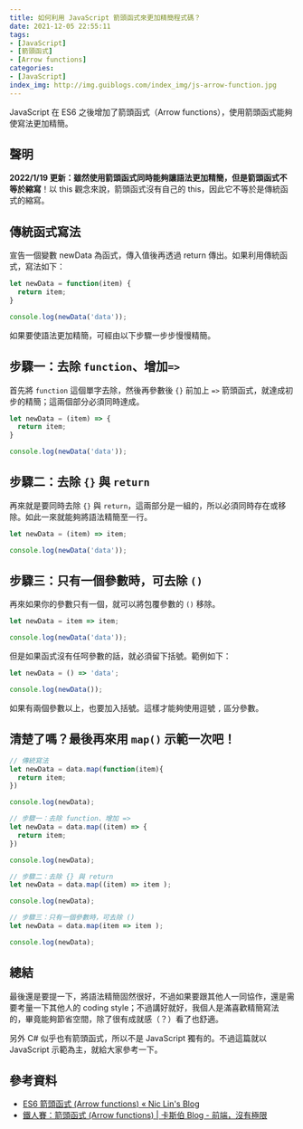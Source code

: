 ```yaml
---
title: 如何利用 JavaScript 箭頭函式來更加精簡程式碼？
date: 2021-12-05 22:55:11
tags:
- [JavaScript]
- [箭頭函式]
- [Arrow functions]
categories:
- [JavaScript]
index_img: http://img.guiblogs.com/index_img/js-arrow-function.jpg
---
```


JavaScript 在 ES6 之後增加了箭頭函式（Arrow functions），使用箭頭函式能夠使寫法更加精簡。

<!-- more -->

## 聲明

**2022/1/19 更新：**雖然使用箭頭函式同時能夠讓語法更加精簡，但是**箭頭函式不等於縮寫**！以 this 觀念來說，箭頭函式沒有自己的 this，因此它不等於是傳統函式的縮寫。

## 傳統函式寫法

宣告一個變數 newData 為函式，傳入值後再透過 return 傳出。如果利用傳統函式，寫法如下：

``` JavaScript
let newData = function(item) {
  return item;
}

console.log(newData('data'));
```

如果要使語法更加精簡，可經由以下步驟一步步慢慢精簡。

## 步驟一：去除 `function`、增加`=>`

首先將 `function` 這個單字去除，然後再參數後 `{}` 前加上 `=>` 箭頭函式，就達成初步的精簡；這兩個部分必須同時達成。

``` JavaScript
let newData = (item) => {
  return item;
}

console.log(newData('data'));
```

## 步驟二：去除 `{}` 與 `return`

再來就是要同時去除 `{}` 與 `return`，這兩部分是一組的，所以必須同時存在或移除。如此一來就能夠將語法精簡至一行。

``` JavaScript
let newData = (item) => item;

console.log(newData('data'));
```

## 步驟三：只有一個參數時，可去除 `()`

再來如果你的參數只有一個，就可以將包覆參數的 `()` 移除。

``` JavaScript
let newData = item => item;

console.log(newData('data'));
```

但是如果函式沒有任呵參數的話，就必須留下括號。範例如下：

``` JavaScript
let newData = () => 'data';

console.log(newData());
```

如果有兩個參數以上，也要加入括號。這樣才能夠使用逗號 `,` 區分參數。

## 清楚了嗎？最後再來用 `map()` 示範一次吧！

``` JavaScript
// 傳統寫法
let newData = data.map(function(item){
  return item;
})

console.log(newData);

// 步驟一：去除 function、增加 =>
let newData = data.map((item) => {
  return item;
})

console.log(newData);

// 步驟二：去除 {} 與 return
let newData = data.map((item) => item );

console.log(newData);

// 步驟三：只有一個參數時，可去除 ()
let newData = data.map(item => item );

console.log(newData);
```

## 總結

最後還是要提一下，將語法精簡固然很好，不過如果要跟其他人一同協作，還是需要考量一下其他人的 coding style；不過講好就好，我個人是滿喜歡精簡寫法的，畢竟能夠節省空間，除了很有成就感（？）看了也舒適。

另外 C# 似乎也有箭頭函式，所以不是 JavaScript 獨有的。不過這篇就以 JavaScript 示範為主，就給大家參考一下。

## 參考資料

* [ES6 箭頭函式 (Arrow functions) « Nic Lin&#39;s Blog](https://blog.niclin.tw/2019/09/30/arrow-function-in-javascript/)
* [鐵人賽：箭頭函式 (Arrow functions) | 卡斯伯 Blog - 前端，沒有極限](https://wcc723.github.io/javascript/2017/12/21/javascript-es6-arrow-function/)